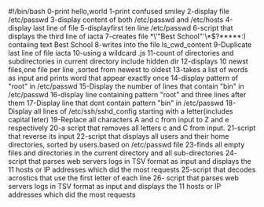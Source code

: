 #!/bin/bash
0-print hello,world
1-print confused smiley
2-display file /etc/passwd
3-display content of both /etc/passwd and /etc/hosts
4-display last line of file
5-displayfirst ten line /etc/passwd
6-script that displays the third line of iacta
7-creates file \*\\'"Best School"\'\\*$\?\*\*\*\*\*:) contaiing text Best School
8-writes into the file ls_cwd_content
9-Duplicate last line of file iacta
10-using a wildcard .js
11-count of directories and subdirectories in current directory include hidden dir
12-displays 10 newst files,one file per line ,sorted from newest to oldest
13-takes a list of words as input and prints word that appear exactly once
14-display pattern of "root" in /etc/passwd
15-Display the number of lines that contain "bin" in /etc/passwd
16-display line containing pattern "root" and three lines after them
17-Display line that dont contain pattern "bin" in /etc/passwd
18-Display all lines of /etc/ssh/sshd_config starting with a letter(includes capital leter)
19-Replace all characters A and c from input to Z and e respectively
20-a script that removes all letters c and C from input.
21-script that reverse its input
22-script that displays all users and their home directories, sorted by users.based on /etc/passwd file
23-finds all empty files and directories in the current directory and all sub-directories
24- script that parses web servers logs in TSV format as input and displays the 11 hosts or IP addresses which did the most requests
25-script that decodes acrostics that use the first letter of each line
26- script that parses web servers logs in TSV format as input and displays the 11 hosts or IP addresses which did the most requests
